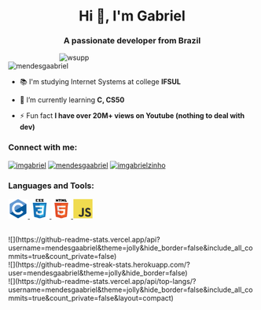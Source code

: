 <h1 align="center">Hi 👋, I'm Gabriel</h1>
<h3 align="center">A passionate developer from Brazil</h3>
<img align="right" alt="wsupp" width="400" src="https://images-wixmp-ed30a86b8c4ca887773594c2.wixmp.com/f/4d5c66ed-060c-4c5f-9e37-ff72ecdd939a/dct1af1-0fce2664-a10f-4088-98fc-14981ff8bab6.gif?token=eyJ0eXAiOiJKV1QiLCJhbGciOiJIUzI1NiJ9.eyJzdWIiOiJ1cm46YXBwOjdlMGQxODg5ODIyNjQzNzNhNWYwZDQxNWVhMGQyNmUwIiwiaXNzIjoidXJuOmFwcDo3ZTBkMTg4OTgyMjY0MzczYTVmMGQ0MTVlYTBkMjZlMCIsIm9iaiI6W1t7InBhdGgiOiJcL2ZcLzRkNWM2NmVkLTA2MGMtNGM1Zi05ZTM3LWZmNzJlY2RkOTM5YVwvZGN0MWFmMS0wZmNlMjY2NC1hMTBmLTQwODgtOThmYy0xNDk4MWZmOGJhYjYuZ2lmIn1dXSwiYXVkIjpbInVybjpzZXJ2aWNlOmZpbGUuZG93bmxvYWQiXX0.4rpBb_UNZVM1CrdRdoFv514RF0pLlgksPEGvSYp3Rrg">

<p align="left"> <img src="https://komarev.com/ghpvc/?username=mendesgaabriel&label=Profile%20views&color=0e75b6&style=flat" alt="mendesgaabriel" /> </p>

- 📚 I'm studying Internet Systems at college **IFSUL**

- 🌱 I’m currently learning **C, CS50**

- ⚡ Fun fact **I have over 20M+ views on Youtube (nothing to deal with dev)**

<h3 align="left">Connect with me:</h3>
<p align="left">
<a href="https://linkedin.com/in/imgabriel" target="blank"><img align="center" src="https://raw.githubusercontent.com/rahuldkjain/github-profile-readme-generator/master/src/images/icons/Social/linked-in-alt.svg" alt="imgabriel" height="30" width="40" /></a>
<a href="https://instagram.com/mendesgaabriel" target="blank"><img align="center" src="https://raw.githubusercontent.com/rahuldkjain/github-profile-readme-generator/master/src/images/icons/Social/instagram.svg" alt="mendesgaabriel" height="30" width="40" /></a>
<a href="https://www.youtube.com/c/imgabrielzinho" target="blank"><img align="center" src="https://raw.githubusercontent.com/rahuldkjain/github-profile-readme-generator/master/src/images/icons/Social/youtube.svg" alt="imgabrielzinho" height="30" width="40" /></a>
</p>

<h3 align="left">Languages and Tools:</h3>
<p align="left"> <a href="https://www.cprogramming.com/" target="_blank" rel="noreferrer"> <img src="https://raw.githubusercontent.com/devicons/devicon/master/icons/c/c-original.svg" alt="c" width="40" height="40"/> </a> <a href="https://www.w3schools.com/css/" target="_blank" rel="noreferrer"> <img src="https://raw.githubusercontent.com/devicons/devicon/master/icons/css3/css3-original-wordmark.svg" alt="css3" width="40" height="40"/> </a> <a href="https://www.w3.org/html/" target="_blank" rel="noreferrer"> <img src="https://raw.githubusercontent.com/devicons/devicon/master/icons/html5/html5-original-wordmark.svg" alt="html5" width="40" height="40"/> </a> <a href="https://developer.mozilla.org/en-US/docs/Web/JavaScript" target="_blank" rel="noreferrer"> <img src="https://raw.githubusercontent.com/devicons/devicon/master/icons/javascript/javascript-original.svg" alt="javascript" width="40" height="40"/> </a> </p>

<br/>
![](https://github-readme-stats.vercel.app/api?username=mendesgaabriel&theme=jolly&hide_border=false&include_all_commits=true&count_private=false)<br/>
![](https://github-readme-streak-stats.herokuapp.com/?user=mendesgaabriel&theme=jolly&hide_border=false)<br/>
![](https://github-readme-stats.vercel.app/api/top-langs/?username=mendesgaabriel&theme=jolly&hide_border=false&include_all_commits=true&count_private=false&layout=compact)
